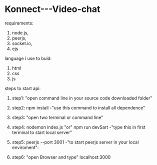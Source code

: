 # Konnect---Video-chat

requirements:

1.  node.js,
2.  peerjs,
3.  socket.io,
4.  ejs

language i use to buid:

1.  html
2.  css
3.  js

steps to start api:

1. step1: "open command line in your source code downloaded folder"

2. step2: npm install -"use this command to install all dependence"

3. step3: "open two terminal or command line"

4. step4: nodemon index.js "or" npm run devSart -"type this in first terminal to start local server"

5. step5: peerjs --port 3001 -"to start peerjs server in your local enviroment":

6. step6: "open Browser and type" localhost:3000
